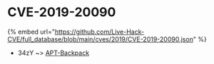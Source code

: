 # CVE-2019-20090
{% embed url="https://github.com/Live-Hack-CVE/full_database/blob/main/cves/2019/CVE-2019-20090.json" %}

* 34zY ~> [APT-Backpack](https://www.alice-snow.ru/2019/database/cve-2019-20090/apt-backpack-34zy)